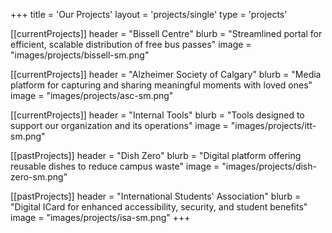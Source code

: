 +++
title = 'Our Projects'
layout = 'projects/single'
type = 'projects'

[[currentProjects]]
header = "Bissell Centre"
blurb = "Streamlined portal for efficient, scalable distribution of free bus passes"
image = "images/projects/bissell-sm.png"

[[currentProjects]]
header = "Alzheimer Society of Calgary"
blurb = "Media platform for capturing and sharing meaningful moments with loved ones"
image = "images/projects/asc-sm.png"

[[currentProjects]]
header = "Internal Tools"
blurb = "Tools designed to support our organization and its operations"
image = "images/projects/itt-sm.png"

[[pastProjects]]
header = "Dish Zero"
blurb = "Digital platform offering reusable dishes to reduce campus waste"
image = "images/projects/dish-zero-sm.png"

[[pastProjects]]
header = "International Students' Association"
blurb = "Digital ICard for enhanced accessibility, security, and student benefits"
image = "images/projects/isa-sm.png"
+++
